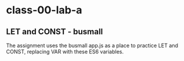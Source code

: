 # class-00-lab-a

## LET and CONST - busmall

The assignment uses the busmall app.js as a place to practice LET and CONST, replacing VAR with these ES6 variables.
